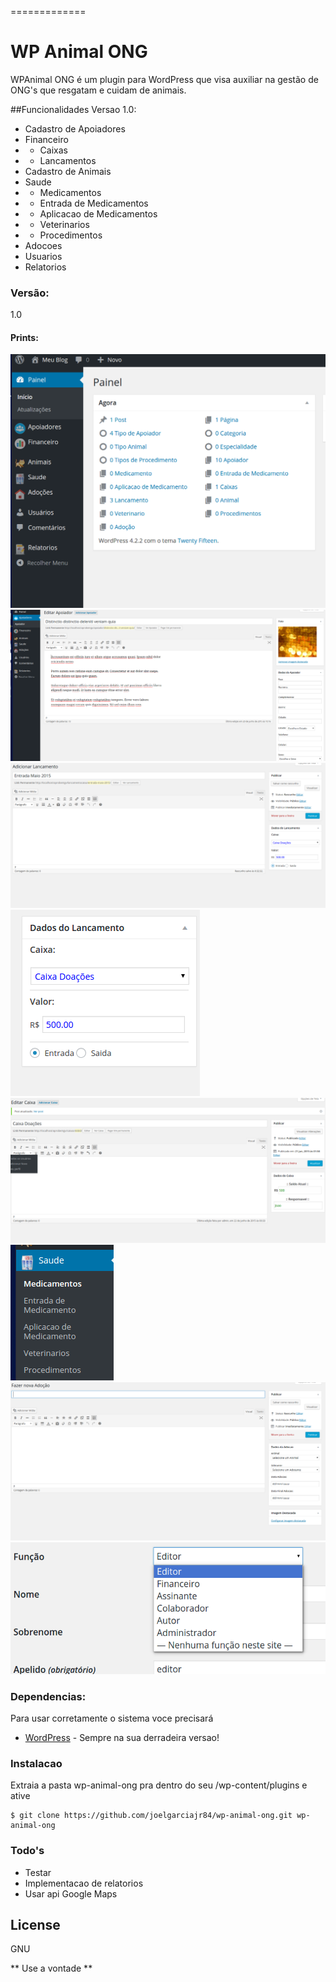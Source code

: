 =============
# WP Animal ONG

WPAnimal ONG é um plugin para WordPress que visa auxiliar na gestão de ONG's que resgatam e cuidam de animais.

##Funcionalidades Versao 1.0:
* Cadastro de Apoiadores
* Financeiro
* * Caixas
* * Lancamentos
* Cadastro de Animais
* Saude
* * Medicamentos
* * Entrada de Medicamentos
* * Aplicacao de Medicamentos
* * Veterinarios
* * Procedimentos
* Adocoes
* Usuarios
* Relatorios
 
### Versão:
1.0

#### Prints:

![](https://raw.githubusercontent.com/joelgarciajr84/wp-animal-ong/master/images/prints/print-1.png "Foto 1")
![](https://raw.githubusercontent.com/joelgarciajr84/wp-animal-ong/master/images/prints/print-2.png "Foto 2")
![](https://raw.githubusercontent.com/joelgarciajr84/wp-animal-ong/master/images/prints/print-3.png "Foto 3")
![](https://raw.githubusercontent.com/joelgarciajr84/wp-animal-ong/master/images/prints/print-4.png "Foto 4")
![](https://raw.githubusercontent.com/joelgarciajr84/wp-animal-ong/master/images/prints/print-5.png "Foto 5")
![](https://raw.githubusercontent.com/joelgarciajr84/wp-animal-ong/master/images/prints/print-6.png "Foto 6")
![](https://raw.githubusercontent.com/joelgarciajr84/wp-animal-ong/master/images/prints/print-7.png "Foto 7")
![](https://raw.githubusercontent.com/joelgarciajr84/wp-animal-ong/master/images/prints/print-8.png "Foto 8")

### Dependencias:

Para usar corretamente o sistema voce precisará

* [WordPress](http://wordpress.org) - Sempre na sua derradeira versao!


### Instalacao
Extraia a pasta wp-animal-ong pra dentro do seu /wp-content/plugins e ative
```
$ git clone https://github.com/joelgarciajr84/wp-animal-ong.git wp-animal-ong
```


### Todo's

 - Testar
 - Implementacao de relatorios
 - Usar api Google Maps 

License
----

GNU


** Use a vontade **
